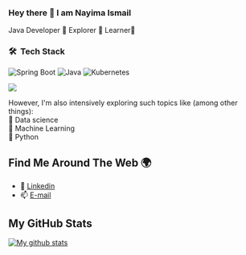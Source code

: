 ### Hey there 👋 I am Nayima Ismail

Java Developer 🔹 Explorer 🔹 Learner🔹

### 🛠 &nbsp;Tech Stack

![Spring Boot](https://img.shields.io/badge/springboot-%236DB33F.svg?style=for-the-badge&logo=springboot&logoColor=white)
![Java](https://img.shields.io/badge/java-%23ED8B00.svg?style=for-the-badge&logo=java&logoColor=white)
![Kubernetes](https://img.shields.io/badge/kubernetes-326CE5.svg?style=for-the-badge&logo=kubernetes&logoColor=white)

<p align="left">
	<p align="left">
	<a href="https://skillicons.dev">
    	<img src="https://skillicons.dev/icons?i=spring,mongodb,tensorflow,python,css,html,java,js,php,aws,vscode,maven,mysql,hibernate,idea,angular&perline=10" />
</a> 
</p>

However, I'm also intensively exploring such topics like (among other things): \
🔹 Data science \
🔹 Machine Learning \
🔹 Python

## Find Me Around The Web 🌍
- 🔗 [Linkedin](https://www.linkedin.com/in/nayima-ismail-10b628a5/)
- 📫 [E-mail](mailto:nayimaismail@gmail.com)

## My GitHub Stats

<a href="[https://github.com/nayima-ismail]">
 <img align="center" src="https://github-readme-stats.vercel.app/api?username=nayima-ismail&show_icons=true&theme=light&line_height=27&include_all_commits=true&count_private=true&hide=issues,prs,contribs" alt="My github stats"/>
</a>

